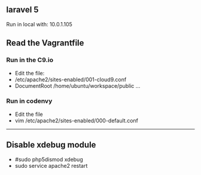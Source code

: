 ## laravel 5

Run in local with:
10.0.1.105

## Read the Vagrantfile

### Run in the C9.io

* Edit the file:
* /etc/apache2/sites-enabled/001-cloud9.conf
* DocumentRoot /home/ubuntu/workspace/public
...
### Run in codenvy
* Edit the file
* vim /etc/apache2/sites-enabled/000-default.conf
-----------------------------
## Disable xdebug module

* #sudo php5dismod xdebug
* sudo service apache2 restart

